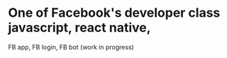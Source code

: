 # One of Facebook's developer class javascript, react native,
FB app, FB login, FB bot  (work in progress)
